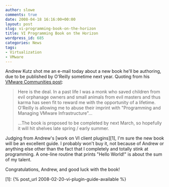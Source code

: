 ```yaml
---
author: slowe
comments: true
date: 2008-04-18 16:16:00+00:00
layout: post
slug: vi-programming-book-on-the-horizon
title: VI Programming Book on the Horizon
wordpress_id: 685
categories: News
tags:
- Virtualization
- VMware
---
```


Andrew Kutz shot me an e-mail today about a new book he'll be authoring, due to be published by O'Reilly sometime next year. Quoting from his [VMware Communities post](http://communities.vmware.com/thread/140270):

>Here is the deal. In a past life I was a monk who saved children from evil orphanage owners and small animals from evil masters and thus karma has seen fit to reward me with the opportunity of a lifetime. O'Reilly is allowing me to abuse their imprint with "Programming and Managing VMware Infrastructure"...
>
>...The book is proposed to be completed by next March, so hopefully it will hit shelves late spring / early summer.

Judging from Andrew's [work on VI client plugins][1], I'm sure the new book will be an excellent guide. I probably won't buy it, not because of Andrew or anything else other than the fact that I completely and totally stink at programming. A one-line routine that prints "Hello World!" is about the sum of my talent.

Congratulations, Andrew, and good luck with the book!

[1]: {% post_url 2008-02-20-vi-plugin-guide-available %}
